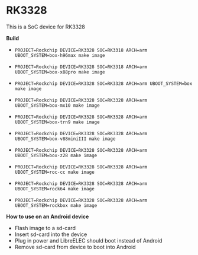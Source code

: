 # RK3328

This is a SoC device for RK3328

**Build**

* `PROJECT=Rockchip DEVICE=RK3328 SOC=RK3318 ARCH=arm UBOOT_SYSTEM=box-h96max make image`
* `PROJECT=Rockchip DEVICE=RK3328 SOC=RK3318 ARCH=arm UBOOT_SYSTEM=box-x88pro make image`

* `PROJECT=Rockchip DEVICE=RK3328 SOC=RK3328 ARCH=arm UBOOT_SYSTEM=box make image`
* `PROJECT=Rockchip DEVICE=RK3328 SOC=RK3328 ARCH=arm UBOOT_SYSTEM=box-mx10 make image`
* `PROJECT=Rockchip DEVICE=RK3328 SOC=RK3328 ARCH=arm UBOOT_SYSTEM=box-trn9 make image`
* `PROJECT=Rockchip DEVICE=RK3328 SOC=RK3328 ARCH=arm UBOOT_SYSTEM=box-v88miniIII make image`
* `PROJECT=Rockchip DEVICE=RK3328 SOC=RK3328 ARCH=arm UBOOT_SYSTEM=box-z28 make image`
* `PROJECT=Rockchip DEVICE=RK3328 SOC=RK3328 ARCH=arm UBOOT_SYSTEM=roc-cc make image`
* `PROJECT=Rockchip DEVICE=RK3328 SOC=RK3328 ARCH=arm UBOOT_SYSTEM=rock64 make image`
* `PROJECT=Rockchip DEVICE=RK3328 SOC=RK3328 ARCH=arm UBOOT_SYSTEM=rockbox make image`

**How to use on an Android device**
- Flash image to a sd-card
- Insert sd-card into the device
- Plug in power and LibreELEC should boot instead of Android
- Remove sd-card from device to boot into Android
